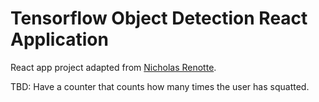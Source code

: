 # Tensorflow Object Detection React Application
<p>React app project adapted from <a href="https://www.youtube.com/c/nicholasrenotte">Nicholas Renotte</a>.</p>

<p>TBD: Have a counter that counts how many times the user has squatted.</p>


